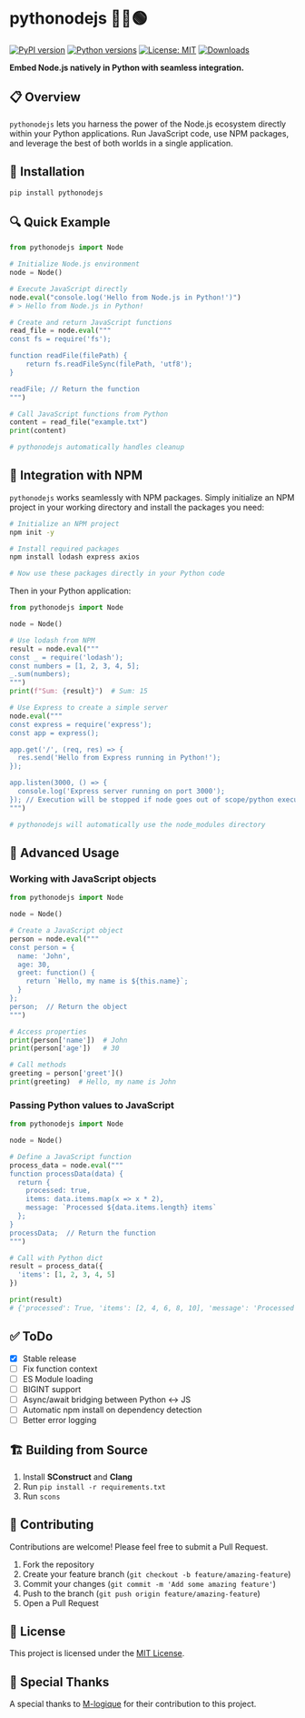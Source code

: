 # pythonodejs 🐍➕🟢

[![PyPI version](https://img.shields.io/pypi/v/pythonodejs.svg)](https://pypi.org/project/pythonodejs/)
[![Python versions](https://img.shields.io/pypi/pyversions/pythonodejs.svg)](https://pypi.org/project/pythonodejs/)
[![License: MIT](https://img.shields.io/badge/License-MIT-yellow.svg)](https://opensource.org/licenses/MIT)
[![Downloads](https://img.shields.io/pypi/dm/pythonodejs.svg)](https://pypi.org/project/pythonodejs/)

**Embed Node.js natively in Python with seamless integration.**

## 📋 Overview

`pythonodejs` lets you harness the power of the Node.js ecosystem directly within your Python applications. Run JavaScript code, use NPM packages, and leverage the best of both worlds in a single application.

## 🚀 Installation

```bash
pip install pythonodejs
```

## 🔍 Quick Example

```python
from pythonodejs import Node

# Initialize Node.js environment
node = Node()

# Execute JavaScript directly
node.eval("console.log('Hello from Node.js in Python!')")
# > Hello from Node.js in Python!

# Create and return JavaScript functions
read_file = node.eval("""
const fs = require('fs');

function readFile(filePath) {
    return fs.readFileSync(filePath, 'utf8');
}

readFile; // Return the function
""")

# Call JavaScript functions from Python
content = read_file("example.txt")
print(content)

# pythonodejs automatically handles cleanup
```

## 🔄 Integration with NPM

`pythonodejs` works seamlessly with NPM packages. Simply initialize an NPM project in your working directory and install the packages you need:

```bash
# Initialize an NPM project
npm init -y

# Install required packages
npm install lodash express axios

# Now use these packages directly in your Python code
```

Then in your Python application:

```python
from pythonodejs import Node

node = Node()

# Use lodash from NPM
result = node.eval("""
const _ = require('lodash');
const numbers = [1, 2, 3, 4, 5];
_.sum(numbers);
""")
print(f"Sum: {result}")  # Sum: 15

# Use Express to create a simple server
node.eval("""
const express = require('express');
const app = express();

app.get('/', (req, res) => {
  res.send('Hello from Express running in Python!');
});

app.listen(3000, () => {
  console.log('Express server running on port 3000');
}); // Execution will be stopped if node goes out of scope/python execution ends
""")

# pythonodejs will automatically use the node_modules directory
```

## 🔧 Advanced Usage

### Working with JavaScript objects

```python
from pythonodejs import Node

node = Node()

# Create a JavaScript object
person = node.eval("""
const person = {
  name: 'John',
  age: 30,
  greet: function() {
    return `Hello, my name is ${this.name}`;
  }
};
person;  // Return the object
""")

# Access properties
print(person['name'])  # John
print(person['age'])   # 30

# Call methods
greeting = person['greet']()
print(greeting)  # Hello, my name is John
```

### Passing Python values to JavaScript

```python
from pythonodejs import Node

node = Node()

# Define a JavaScript function
process_data = node.eval("""
function processData(data) {
  return {
    processed: true,
    items: data.items.map(x => x * 2),
    message: `Processed ${data.items.length} items`
  };
}
processData;  // Return the function
""")

# Call with Python dict
result = process_data({
  'items': [1, 2, 3, 4, 5]
})

print(result)  
# {'processed': True, 'items': [2, 4, 6, 8, 10], 'message': 'Processed 5 items'}
```

## ✅ ToDo

* [x] Stable release
* [ ] Fix function context
* [ ] ES Module loading
* [ ] BIGINT support
* [ ] Async/await bridging between Python ↔ JS
* [ ] Automatic npm install on dependency detection
* [ ] Better error logging

## 🏗️ Building from Source

1. Install **SConstruct** and **Clang**
2. Run `pip install -r requirements.txt`
3. Run `scons`

## 🤝 Contributing

Contributions are welcome! Please feel free to submit a Pull Request.

1. Fork the repository
2. Create your feature branch (`git checkout -b feature/amazing-feature`)
3. Commit your changes (`git commit -m 'Add some amazing feature'`)
4. Push to the branch (`git push origin feature/amazing-feature`)
5. Open a Pull Request

## 📜 License

This project is licensed under the [MIT License](LICENSE).

## 🙏 Special Thanks

A special thanks to [M-logique](https://github.com/M-logique) for their contribution to this project.
